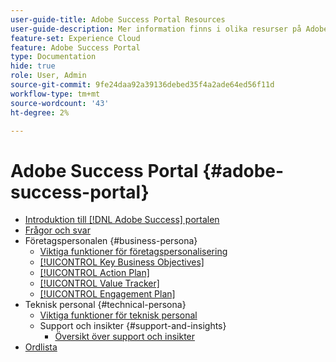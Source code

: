 ```yaml
---
user-guide-title: Adobe Success Portal Resources
user-guide-description: Mer information finns i olika resurser på Adobe Success Portal.
feature-set: Experience Cloud
feature: Adobe Success Portal
type: Documentation
hide: true
role: User, Admin
source-git-commit: 9fe24daa92a39136debed35f4a2ade64ed56f11d
workflow-type: tm+mt
source-wordcount: '43'
ht-degree: 2%

---
```



# Adobe Success Portal {#adobe-success-portal}

- [Introduktion till  [!DNL Adobe Success] portalen](/help/adobe-success-portal/adobe-success-portal-introduction.md)
- [Frågor och svar](/help/adobe-success-portal/adobe-success-portal-customer-faq.md)
- Företagspersonalen {#business-persona}
   - [Viktiga funktioner för företagspersonalisering](/help/adobe-success-portal/business-persona/key-functionalities-for-business-persona.md)
   - [[!UICONTROL Key Business Objectives]](/help/adobe-success-portal/business-persona/key-business-objectives.md)
   - [[!UICONTROL Action Plan]](/help/adobe-success-portal/business-persona/action-plan.md)
   - [[!UICONTROL Value Tracker]](/help/adobe-success-portal/business-persona/value-tracker.md)
   - [[!UICONTROL Engagement Plan]](/help/adobe-success-portal/business-persona/engagement-plan.md)
- Teknisk personal {#technical-persona}
   - [Viktiga funktioner för teknisk personal](/help/adobe-success-portal/technical-persona/key-functionalities-for-technical-persona.md)
   - Support och insikter {#support-and-insights}
      - [Översikt över support och insikter](/help/adobe-success-portal/technical-persona/support-and-insights/support-and-insights-overview.md)
- [Ordlista](/help/adobe-success-portal/glossary.md)
